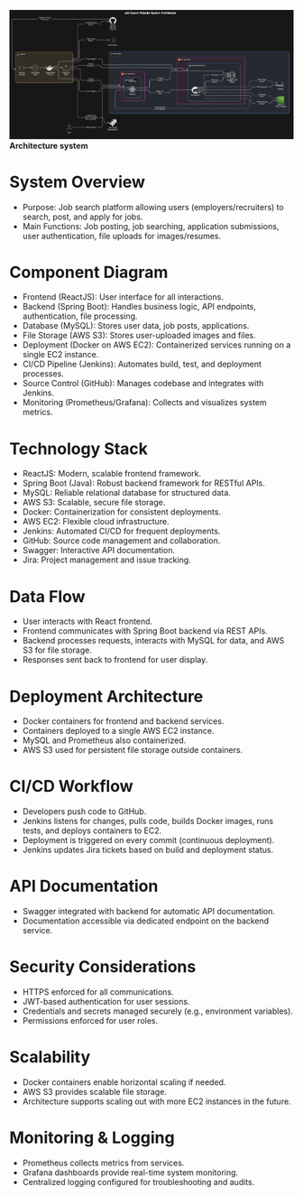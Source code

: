![Architecture system](assets/diagram-export-4-23-2025-8_37_58-AM.png)
**Architecture system**

# System Overview

-   Purpose: Job search platform allowing users (employers/recruiters) to search, post, and apply for jobs.
-   Main Functions: Job posting, job searching, application submissions, user authentication, file uploads for images/resumes.

# Component Diagram

-   Frontend (ReactJS): User interface for all interactions.
-   Backend (Spring Boot): Handles business logic, API endpoints, authentication, file processing.
-   Database (MySQL): Stores user data, job posts, applications.
-   File Storage (AWS S3): Stores user-uploaded images and files.
-   Deployment (Docker on AWS EC2): Containerized services running on a single EC2 instance.
-   CI/CD Pipeline (Jenkins): Automates build, test, and deployment processes.
-   Source Control (GitHub): Manages codebase and integrates with Jenkins.
-   Monitoring (Prometheus/Grafana): Collects and visualizes system metrics.

# Technology Stack

-   ReactJS: Modern, scalable frontend framework.
-   Spring Boot (Java): Robust backend framework for RESTful APIs.
-   MySQL: Reliable relational database for structured data.
-   AWS S3: Scalable, secure file storage.
-   Docker: Containerization for consistent deployments.
-   AWS EC2: Flexible cloud infrastructure.
-   Jenkins: Automated CI/CD for frequent deployments.
-   GitHub: Source code management and collaboration.
-   Swagger: Interactive API documentation.
-   Jira: Project management and issue tracking.

# Data Flow

-   User interacts with React frontend.
-   Frontend communicates with Spring Boot backend via REST APIs.
-   Backend processes requests, interacts with MySQL for data, and AWS S3 for file storage.
-   Responses sent back to frontend for user display.

# Deployment Architecture

-   Docker containers for frontend and backend services.
-   Containers deployed to a single AWS EC2 instance.
-   MySQL and Prometheus also containerized.
-   AWS S3 used for persistent file storage outside containers.

# CI/CD Workflow

-   Developers push code to GitHub.
-   Jenkins listens for changes, pulls code, builds Docker images, runs tests, and deploys containers to EC2.
-   Deployment is triggered on every commit (continuous deployment).
-   Jenkins updates Jira tickets based on build and deployment status.

# API Documentation

-   Swagger integrated with backend for automatic API documentation.
-   Documentation accessible via dedicated endpoint on the backend service.

# Security Considerations

-   HTTPS enforced for all communications.
-   JWT-based authentication for user sessions.
-   Credentials and secrets managed securely (e.g., environment variables).
-   Permissions enforced for user roles.

# Scalability

-   Docker containers enable horizontal scaling if needed.
-   AWS S3 provides scalable file storage.
-   Architecture supports scaling out with more EC2 instances in the future.

# Monitoring & Logging

-   Prometheus collects metrics from services.
-   Grafana dashboards provide real-time system monitoring.
-   Centralized logging configured for troubleshooting and audits.

